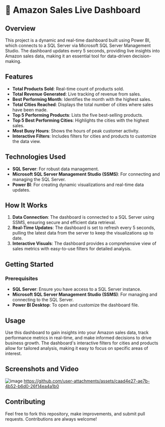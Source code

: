 # 🛒 Amazon Sales Live Dashboard

## Overview
This project is a dynamic and real-time dashboard built using Power BI, which connects to a SQL Server via Microsoft SQL Server Management Studio. 
The dashboard updates every 5 seconds, providing live insights into Amazon sales data, making it an essential tool for data-driven decision-making.

## Features
- **Total Products Sold**: Real-time count of products sold.
- **Total Revenue Generated**: Live tracking of revenue from sales.
- **Best Performing Month**: Identifies the month with the highest sales.
- **Total Cities Reached**: Displays the total number of cities where sales have been made.
- **Top 5 Performing Products**: Lists the five best-selling products.
- **Top 5 Best Performing Cities**: Highlights the cities with the highest sales.
- **Most Busy Hours**: Shows the hours of peak customer activity.
- **Interactive Filters**: Includes filters for cities and products to customize the data view.

## Technologies Used
- **SQL Server**: For robust data management.
- **Microsoft SQL Server Management Studio (SSMS)**: For connecting and managing the SQL Server.
- **Power BI**: For creating dynamic visualizations and real-time data updates.

## How It Works
1. **Data Connection**: The dashboard is connected to a SQL Server using SSMS, ensuring secure and efficient data retrieval.
2. **Real-Time Updates**: The dashboard is set to refresh every 5 seconds, pulling the latest data from the server to keep the visualizations up to date.
3. **Interactive Visuals**: The dashboard provides a comprehensive view of sales metrics with easy-to-use filters for detailed analysis.

## Getting Started
### Prerequisites
- **SQL Server**: Ensure you have access to a SQL Server instance.
- **Microsoft SQL Server Management Studio (SSMS)**: For managing and connecting to the SQL Server.
- **Power BI Desktop**: To open and customize the dashboard file.

## Usage
Use this dashboard to gain insights into your Amazon sales data, track performance metrics in real-time, and make informed decisions to drive business growth. 
The dashboard's interactive filters for cities and products allow for tailored analysis, making it easy to focus on specific areas of interest.

## Screenshots and Video
![image](https://github.com/user-attachments/assets/c0071b33-58cd-4dee-adbf-af5ef34a8795)
https://github.com/user-attachments/assets/caad4e27-ae7b-4b52-b6d0-26f14ea4a1b0

## Contributing
Feel free to fork this repository, make improvements, and submit pull requests. Contributions are always welcome!



